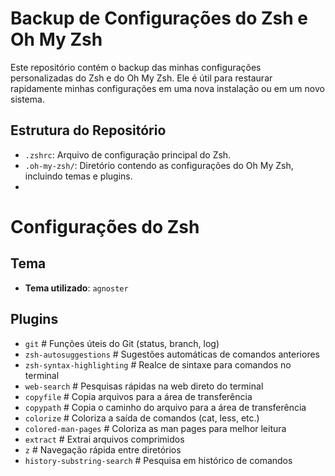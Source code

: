 # Backup de Configurações do Zsh e Oh My Zsh

Este repositório contém o backup das minhas configurações personalizadas do Zsh e do Oh My Zsh. Ele é útil para restaurar rapidamente minhas configurações em uma nova instalação ou em um novo sistema.

## Estrutura do Repositório

- `.zshrc`: Arquivo de configuração principal do Zsh.
- `.oh-my-zsh/`: Diretório contendo as configurações do Oh My Zsh, incluindo temas e plugins.
- 
# Configurações do Zsh
## Tema
- **Tema utilizado**: `agnoster`
## Plugins
- `git`                      # Funções úteis do Git (status, branch, log)
- `zsh-autosuggestions`      # Sugestões automáticas de comandos anteriores
- `zsh-syntax-highlighting`  # Realce de sintaxe para comandos no terminal
- `web-search`               # Pesquisas rápidas na web direto do terminal
- `copyfile`                 # Copia arquivos para a área de transferência
- `copypath`                 # Copia o caminho do arquivo para a área de transferência
- `colorize`                 # Coloriza a saída de comandos (cat, less, etc.)
- `colored-man-pages`        # Coloriza as man pages para melhor leitura
- `extract`                  # Extrai arquivos comprimidos
- `z`                        # Navegação rápida entre diretórios
- `history-substring-search`  # Pesquisa em histórico de comandos
